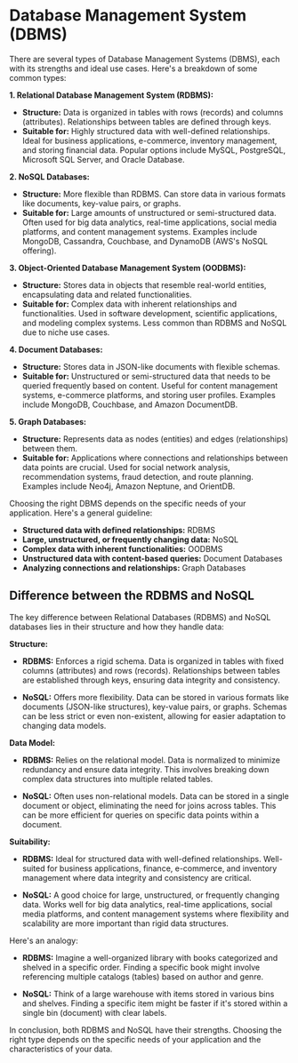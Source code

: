 # Database Management System (DBMS)

There are several types of Database Management Systems (DBMS), each with its strengths and ideal use cases. Here's a breakdown of some common types:

**1. Relational Database Management System (RDBMS):**

* **Structure:** Data is organized in tables with rows (records) and columns (attributes). Relationships between tables are defined through keys.
* **Suitable for:** Highly structured data with well-defined relationships. Ideal for business applications, e-commerce, inventory management, and storing financial data. Popular options include MySQL, PostgreSQL, Microsoft SQL Server, and Oracle Database.

**2. NoSQL Databases:**

* **Structure:** More flexible than RDBMS. Can store data in various formats like documents, key-value pairs, or graphs.
* **Suitable for:** Large amounts of unstructured or semi-structured data. Often used for big data analytics, real-time applications, social media platforms, and content management systems. Examples include MongoDB, Cassandra, Couchbase, and DynamoDB (AWS's NoSQL offering).

**3. Object-Oriented Database Management System (OODBMS):**

* **Structure:** Stores data in objects that resemble real-world entities, encapsulating data and related functionalities.
* **Suitable for:** Complex data with inherent relationships and functionalities. Used in software development, scientific applications, and modeling complex systems. Less common than RDBMS and NoSQL due to niche use cases.

**4. Document Databases:**

* **Structure:** Stores data in JSON-like documents with flexible schemas.
* **Suitable for:** Unstructured or semi-structured data that needs to be queried frequently based on content. Useful for content management systems, e-commerce platforms, and storing user profiles. Examples include MongoDB, Couchbase, and Amazon DocumentDB. 

**5. Graph Databases:**

* **Structure:** Represents data as nodes (entities) and edges (relationships) between them.
* **Suitable for:** Applications where connections and relationships between data points are crucial. Used for social network analysis, recommendation systems, fraud detection, and route planning. Examples include Neo4j, Amazon Neptune, and OrientDB.


Choosing the right DBMS depends on the specific needs of your application. Here's a general guideline:

* **Structured data with defined relationships:** RDBMS
* **Large, unstructured, or frequently changing data:** NoSQL
* **Complex data with inherent functionalities:** OODBMS
* **Unstructured data with content-based queries:** Document Databases
* **Analyzing connections and relationships:** Graph Databases

## Difference between the RDBMS and NoSQL
The key difference between Relational Databases (RDBMS) and NoSQL databases lies in their structure and how they handle data:

**Structure:**

* **RDBMS:** Enforces a rigid schema. Data is organized in tables with fixed columns (attributes) and rows (records).  Relationships between tables are established through keys, ensuring data integrity and consistency.

* **NoSQL:** Offers more flexibility. Data can be stored in various formats like documents (JSON-like structures), key-value pairs, or graphs. Schemas can be less strict or even non-existent, allowing for easier adaptation to changing data models.

**Data Model:**

* **RDBMS:** Relies on the relational model.  Data is normalized to minimize redundancy and ensure data integrity. This involves breaking down complex data structures into multiple related tables.

* **NoSQL:** Often uses non-relational models. Data can be stored in a single document or object, eliminating the need for joins across tables. This can be more efficient for queries on specific data points within a document.

**Suitability:**

* **RDBMS:** Ideal for structured data with well-defined relationships.  Well-suited for business applications, finance, e-commerce, and inventory management where data integrity and consistency are critical.

* **NoSQL:**  A good choice for large, unstructured, or frequently changing data.  Works well for big data analytics, real-time applications, social media platforms, and content management systems where flexibility and scalability are more important than rigid data structures.

Here's an analogy:

* **RDBMS:** Imagine a well-organized library with books categorized and shelved in a specific order. Finding a specific book might involve referencing multiple catalogs (tables) based on author and genre.

* **NoSQL:** Think of a large warehouse with items stored in various bins and shelves. Finding a specific item might be faster if it's stored within a single bin (document) with clear labels.

In conclusion, both RDBMS and NoSQL have their strengths.  Choosing the right type depends on the specific needs of your application and the characteristics of your data. 